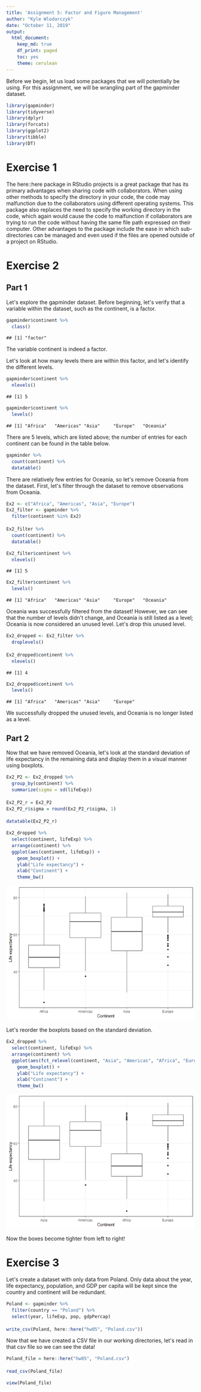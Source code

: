 ```yaml
---
title: 'Assignment 5: Factor and Figure Management'
author: "Kyle Wlodarczyk"
date: "October 11, 2019"
output: 
  html_document:
    keep_md: true
    df_print: paged
    toc: yes
    theme: cerulean
---
```


Before we begin, let us load some packages that we will potentially be using. For this assignment, we will be wrangling part of the gapminder dataset.


```r
library(gapminder)
library(tidyverse)
library(dplyr)
library(forcats)
library(ggplot2)
library(tibble)
library(DT)
```

# Exercise 1 

The here::here package in RStudio projects is a great package that has its primary advantages when sharing code with collaborators. When using other methods to specify the directory in your code, the code may malfunction due to the collaborators using different operating systems. This package also replaces the need to specify the working directory in the code, which again would cause the code to malfunction if collaborators are trying to run the code without having the same file path expressed on their computer. Other advantages to the package include the ease in which sub-directories can be managed and even used if the files are opened outside of a project on RStudio. 

# Exercise 2

## Part 1

Let's explore the gapminder dataset. Before beginning, let's verify that a variable within the dataset, such as the continent, is a factor.


```r
gapminder$continent %>%
  class()
```

```
## [1] "factor"
```

The variable continent is indeed a factor.

Let's look at how many levels there are within this factor, and let's identify the different levels.


```r
gapminder$continent %>%
  nlevels()
```

```
## [1] 5
```

```r
gapminder$continent %>%
  levels()
```

```
## [1] "Africa"   "Americas" "Asia"     "Europe"   "Oceania"
```

There are 5 levels, which are listed above; the number of entries for each continent can be found in the table below.


```r
gapminder %>%
  count(continent) %>%
  datatable()
```

<!--html_preserve--><div id="htmlwidget-96f5eda328d97f9d1b3c" style="width:100%;height:auto;" class="datatables html-widget"></div>
<script type="application/json" data-for="htmlwidget-96f5eda328d97f9d1b3c">{"x":{"filter":"none","data":[["1","2","3","4","5"],["Africa","Americas","Asia","Europe","Oceania"],[624,300,396,360,24]],"container":"<table class=\"display\">\n  <thead>\n    <tr>\n      <th> <\/th>\n      <th>continent<\/th>\n      <th>n<\/th>\n    <\/tr>\n  <\/thead>\n<\/table>","options":{"columnDefs":[{"className":"dt-right","targets":2},{"orderable":false,"targets":0}],"order":[],"autoWidth":false,"orderClasses":false}},"evals":[],"jsHooks":[]}</script><!--/html_preserve-->

There are relatively few entries for Oceania, so let's remove Oceania from the dataset. First, let's filter through the dataset to remove observations from Oceania.


```r
Ex2 <- c("Africa", "Americas", "Asia", "Europe")
Ex2_filter <- gapminder %>%
  filter(continent %in% Ex2)

Ex2_filter %>%
  count(continent) %>%
  datatable()
```

<!--html_preserve--><div id="htmlwidget-1cc5622e672beae9c05d" style="width:100%;height:auto;" class="datatables html-widget"></div>
<script type="application/json" data-for="htmlwidget-1cc5622e672beae9c05d">{"x":{"filter":"none","data":[["1","2","3","4"],["Africa","Americas","Asia","Europe"],[624,300,396,360]],"container":"<table class=\"display\">\n  <thead>\n    <tr>\n      <th> <\/th>\n      <th>continent<\/th>\n      <th>n<\/th>\n    <\/tr>\n  <\/thead>\n<\/table>","options":{"columnDefs":[{"className":"dt-right","targets":2},{"orderable":false,"targets":0}],"order":[],"autoWidth":false,"orderClasses":false}},"evals":[],"jsHooks":[]}</script><!--/html_preserve-->

```r
Ex2_filter$continent %>%
  nlevels()
```

```
## [1] 5
```

```r
Ex2_filter$continent %>%
  levels()
```

```
## [1] "Africa"   "Americas" "Asia"     "Europe"   "Oceania"
```

Oceania was successfully filtered from the dataset! However, we can see that the number of levels didn't change, and Oceania is still listed as a level; Oceania is now considered an unused level. Let's drop this unused level.


```r
Ex2_dropped <- Ex2_filter %>% 
  droplevels()

Ex2_dropped$continent %>%
  nlevels()
```

```
## [1] 4
```

```r
Ex2_dropped$continent %>%
  levels()
```

```
## [1] "Africa"   "Americas" "Asia"     "Europe"
```

We successfully dropped the unused levels, and Oceania is no longer listed as a level.

## Part 2

Now that we have removed Oceania, let's look at the standard deviation of life expectancy in the remaining data and display them in a visual manner using boxplots.


```r
Ex2_P2 <- Ex2_dropped %>%
  group_by(continent) %>%
  summarize(sigma = sd(lifeExp))

Ex2_P2_r = Ex2_P2
Ex2_P2_r$sigma = round(Ex2_P2_r$sigma, 1)

datatable(Ex2_P2_r)
```

<!--html_preserve--><div id="htmlwidget-1685290b0ec85a54351a" style="width:100%;height:auto;" class="datatables html-widget"></div>
<script type="application/json" data-for="htmlwidget-1685290b0ec85a54351a">{"x":{"filter":"none","data":[["1","2","3","4"],["Africa","Americas","Asia","Europe"],[9.2,9.3,11.9,5.4]],"container":"<table class=\"display\">\n  <thead>\n    <tr>\n      <th> <\/th>\n      <th>continent<\/th>\n      <th>sigma<\/th>\n    <\/tr>\n  <\/thead>\n<\/table>","options":{"columnDefs":[{"className":"dt-right","targets":2},{"orderable":false,"targets":0}],"order":[],"autoWidth":false,"orderClasses":false}},"evals":[],"jsHooks":[]}</script><!--/html_preserve-->


```r
Ex2_dropped %>%
  select(continent, lifeExp) %>%
  arrange(continent) %>%
  ggplot(aes(continent, lifeExp)) +
    geom_boxplot() +
    ylab("Life expectancy") +
    xlab("Continent") +
    theme_bw()
```

![](hw05-ffm_files/figure-html/unnamed-chunk-8-1.png)<!-- -->

Let's reorder the boxplots based on the standard deviation.


```r
Ex2_dropped %>%
  select(continent, lifeExp) %>%
  arrange(continent) %>%
  ggplot(aes(fct_relevel(continent, "Asia", "Americas", "Africa", "Europe"), lifeExp)) +
    geom_boxplot() +
    ylab("Life expectancy") +
    xlab("Continent") +
    theme_bw()
```

![](hw05-ffm_files/figure-html/unnamed-chunk-9-1.png)<!-- -->

Now the boxes become tighter from left to right!

# Exercise 3

Let's create a dataset with only data from Poland. Only data about the year, life expectancy, population, and GDP per capita will be kept since the country and continent will be redundant.


```r
Poland <- gapminder %>%
  filter(country == "Poland") %>%
  select(year, lifeExp, pop, gdpPercap)

write_csv(Poland, here::here("hw05", "Poland.csv"))
```

Now that we have created a CSV file in our working directories, let's read in that csv file so we can see the data!


```r
Poland_file = here::here("hw05", "Poland.csv")

read_csv(Poland_file)
```

<div data-pagedtable="false">
  <script data-pagedtable-source type="application/json">
{"columns":[{"label":["year"],"name":[1],"type":["dbl"],"align":["right"]},{"label":["lifeExp"],"name":[2],"type":["dbl"],"align":["right"]},{"label":["pop"],"name":[3],"type":["dbl"],"align":["right"]},{"label":["gdpPercap"],"name":[4],"type":["dbl"],"align":["right"]}],"data":[{"1":"1952","2":"61.310","3":"25730551","4":"4029.330"},{"1":"1957","2":"65.770","3":"28235346","4":"4734.253"},{"1":"1962","2":"67.640","3":"30329617","4":"5338.752"},{"1":"1967","2":"69.610","3":"31785378","4":"6557.153"},{"1":"1972","2":"70.850","3":"33039545","4":"8006.507"},{"1":"1977","2":"70.670","3":"34621254","4":"9508.141"},{"1":"1982","2":"71.320","3":"36227381","4":"8451.531"},{"1":"1987","2":"70.980","3":"37740710","4":"9082.351"},{"1":"1992","2":"70.990","3":"38370697","4":"7738.881"},{"1":"1997","2":"72.750","3":"38654957","4":"10159.584"},{"1":"2002","2":"74.670","3":"38625976","4":"12002.239"},{"1":"2007","2":"75.563","3":"38518241","4":"15389.925"}],"options":{"columns":{"min":{},"max":[10]},"rows":{"min":[10],"max":[10]},"pages":{}}}
  </script>
</div>

```r
view(Poland_file)
```

